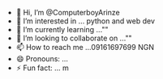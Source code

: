 - 👋 Hi, I’m @ComputerboyArinze
- 👀 I’m interested in ... python and web dev 
- 🌱 I’m currently learning ...""
- 💞️ I’m looking to collaborate on ...""
- 📫 How to reach me ...09161697699 NGN
- 😄 Pronouns: ...
- ⚡ Fun fact: ... m
  

<!---
ComputerboyArinze/ComputerboyArinze is a ✨ special ✨ repository because its `README.md` (this file) appears on your GitHub profile.
You can click the Preview link to take a look at your changes.
--->
